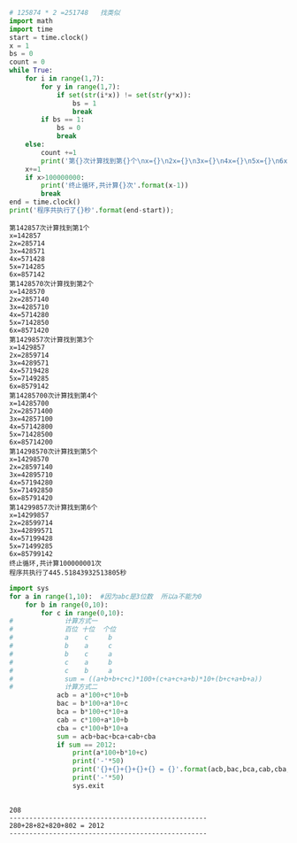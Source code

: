 

```python
# 125874 * 2 =251748   找类似
import math
import time
start = time.clock()
x = 1
bs = 0
count = 0
while True:
    for i in range(1,7):
        for y in range(1,7):
            if set(str(i*x)) != set(str(y*x)):
                bs = 1
                break
        if bs == 1:
            bs = 0
            break
    else:
        count +=1
        print('第{}次计算找到第{}个\nx={}\n2x={}\n3x={}\n4x={}\n5x={}\n6x={}'.format(x,count,x,2*x,3*x,4*x,5*x,6*x))
    x+=1
    if x>100000000:
        print('终止循环,共计算{}次'.format(x-1))
        break
end = time.clock()
print('程序共执行了{}秒'.format(end-start));
```

    第142857次计算找到第1个
    x=142857
    2x=285714
    3x=428571
    4x=571428
    5x=714285
    6x=857142
    第1428570次计算找到第2个
    x=1428570
    2x=2857140
    3x=4285710
    4x=5714280
    5x=7142850
    6x=8571420
    第1429857次计算找到第3个
    x=1429857
    2x=2859714
    3x=4289571
    4x=5719428
    5x=7149285
    6x=8579142
    第14285700次计算找到第4个
    x=14285700
    2x=28571400
    3x=42857100
    4x=57142800
    5x=71428500
    6x=85714200
    第14298570次计算找到第5个
    x=14298570
    2x=28597140
    3x=42895710
    4x=57194280
    5x=71492850
    6x=85791420
    第14299857次计算找到第6个
    x=14299857
    2x=28599714
    3x=42899571
    4x=57199428
    5x=71499285
    6x=85799142
    终止循环,共计算100000001次
    程序共执行了445.51843932513805秒
    


```python
import sys
for a in range(1,10):  #因为abc是3位数  所以a不能为0
    for b in range(0,10):
        for c in range(0,10):
#             计算方式一
#             百位 十位  个位 
#             a    c     b 
#             b    a     c 
#             b    c     a 
#             c    a     b 
#             c    b     a 
#             sum = ((a+b+b+c+c)*100+(c+a+c+a+b)*10+(b+c+a+b+a))
#             计算方式二
            acb = a*100+c*10+b
            bac = b*100+a*10+c
            bca = b*100+c*10+a
            cab = c*100+a*10+b
            cba = c*100+b*10+a
            sum = acb+bac+bca+cab+cba
            if sum == 2012:
                print(a*100+b*10+c)
                print('-'*50)
                print('{}+{}+{}+{}+{} = {}'.format(acb,bac,bca,cab,cba,sum))
                print('-'*50)
                sys.exit
            
```

    208
    --------------------------------------------------
    280+28+82+820+802 = 2012
    --------------------------------------------------
    
